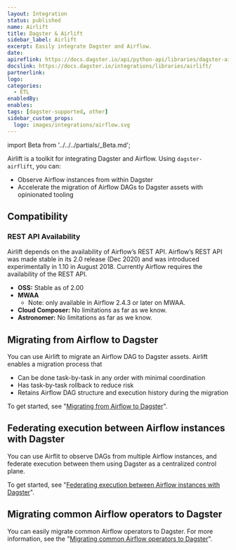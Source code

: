 ```yaml
---
layout: Integration
status: published
name: Airlift
title: Dagster & Airlift
sidebar_label: Airlift
excerpt: Easily integrate Dagster and Airflow.
date:
apireflink: https://docs.dagster.io/api/python-api/libraries/dagster-airlift
docslink: https://docs.dagster.io/integrations/libraries/airlift/
partnerlink:
logo:
categories:
  - ETL
enabledBy:
enables:
tags: [dagster-supported, other]
sidebar_custom_props: 
  logo: images/integrations/airflow.svg
---
```


import Beta from '../../../partials/\_Beta.md';

<Beta />

Airlift is a toolkit for integrating Dagster and Airflow. Using `dagster-airflift`, you can:

- Observe Airflow instances from within Dagster
- Accelerate the migration of Airflow DAGs to Dagster assets with opinionated tooling

## Compatibility

### REST API Availability

Airlift depends on the availability of Airflow’s REST API. Airflow’s REST API was made stable in its 2.0 release (Dec 2020) and was introduced experimentally in 1.10 in August 2018. Currently Airflow requires the availability of the REST API.

- **OSS:** Stable as of 2.00
- **MWAA**
  - Note: only available in Airflow 2.4.3 or later on MWAA.
- **Cloud Composer:** No limitations as far as we know.
- **Astronomer:** No limitations as far as we know.

## Migrating from Airflow to Dagster

You can use Airlift to migrate an Airflow DAG to Dagster assets. Airlift enables a migration process that

- Can be done task-by-task in any order with minimal coordination
- Has task-by-task rollback to reduce risk
- Retains Airflow DAG structure and execution history during the migration

To get started, see "[Migrating from Airflow to Dagster](airflow-to-dagster/)".

## Federating execution between Airflow instances with Dagster

You can use Airflit to observe DAGs from multiple Airflow instances, and federate execution between them using Dagster as a centralized control plane.

To get started, see "[Federating execution between Airflow instances with Dagster](federation-tutorial/)".

## Migrating common Airflow operators to Dagster

You can easily migrate common Airflow operators to Dagster. For more information, see the "[Migrating common Airflow operators to Dagster](operator-migration/)".
